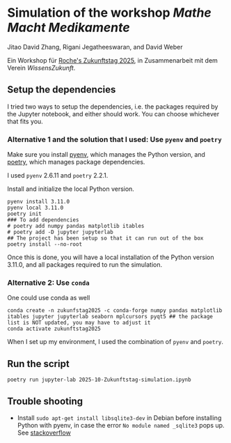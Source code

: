 Simulation of the workshop *Mathe Macht Medikamente*
===
Jitao David Zhang, Rigani Jegatheeswaran, and David Weber

Ein Workshop für [Roche's Zukunftstag 2025](https://www.roche-registration.ch/zukunftstag-2025), in Zusammenarbeit mit dem Verein *WissensZukunft*.

## Setup the dependencies

I tried two ways to setup the dependencies, i.e. the packages required by the Jupyter notebook, and either should work. You can choose whichever that fits you.

### Alternative 1 and the solution that I used: Use `pyenv` and `poetry`

Make sure you install [pyenv](https://github.com/pyenv/pyenv), which manages the Python version, and [poetry](https://python-poetry.org/docs/basic-usage/), which manages package dependencies.

I used `pyenv` 2.6.11 and `poetry` 2.2.1.

Install and initialize the local Python version.

```
pyenv install 3.11.0
pyenv local 3.11.0
poetry init
### To add dependencies
# poetry add numpy pandas matplotlib itables
# poetry add -D jupyter jupyterlab
## The project has been setup so that it can run out of the box
poetry install --no-root
```

Once this is done, you will have a local installation of the Python version 3.11.0, and all packages required to run the simulation.

### Alternative 2: Use `conda`

One could use conda as well

```
conda create -n zukunfstag2025 -c conda-forge numpy pandas matplotlib itables jupyter jupyterlab seaborn mplcursors pyqt5 ## the package list is NOT updated, you may have to adjust it
conda activate zukunftstag2025
```

When I set up my environment, I used the combination of `pyenv` and `poetry`.

## Run the script

```
poetry run jupyter-lab 2025-10-Zukunftstag-simulation.ipynb
```

## Trouble shooting

* Install `sudo apt-get install libsqlite3-dev` in Debian before installing Python with pyenv, in case the error `No module named _sqlite3` pops up. See [stackoverflow](https://stackoverflow.com/questions/1210664/no-module-named-sqlite3)
